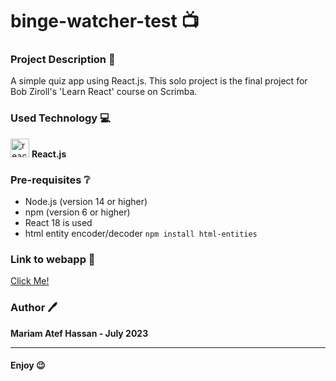 # binge-watcher-test 📺

### Project Description :page_facing_up:
A simple quiz app using React.js. This solo project is the final project for Bob Ziroll's 'Learn React' course on Scrimba.


### Used Technology 💻

<img src="https://upload.wikimedia.org/wikipedia/commons/thumb/a/a7/React-icon.svg/2300px-React-icon.svg.png" alt="react" width="30" height="30"> __React.js__

### Pre-requisites :grey_question:
- Node.js (version 14 or higher)
- npm (version 6 or higher)
- React 18 is used
- html entity encoder/decoder ``` npm install html-entities ```


### Link to webapp 🔗

<a href="https://mariamatef226.github.io/binge-watcher-test/"> Click Me! </a>

### Author 🖊️

**Mariam Atef Hassan  - July 2023**

<hr>

#### Enjoy :wink:




